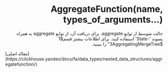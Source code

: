<div dir="rtl" markdown="1">

# AggregateFunction(name, types_of_arguments...)

حالت متوسط از توابع aggregate. برای دریافت آن، از توابع aggregate به همراه پسوند '-State' استفاده کنید. برای اطلاعات بیشتر قسم$1 $3AggregatingMergeTree" را ببینید.

</div>
[مقاله اصلی](https://clickhouse.yandex/docs/fa/data_types/nested_data_structures/aggregatefunction/) <!--hide-->
